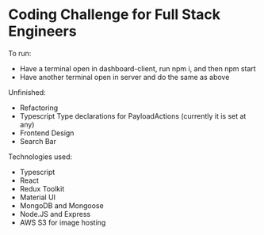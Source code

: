 # Coding Challenge for Full Stack Engineers

To run:
   - Have a terminal open in dashboard-client, run npm i, and then npm start
   - Have another terminal open in server and do the same as above

Unfinished:
   - Refactoring
   - Typescript Type declarations for PayloadActions (currently it is set at any)
   - Frontend Design
   - Search Bar

Technologies used:
   - Typescript
   - React
   - Redux Toolkit
   - Material UI
   - MongoDB and Mongoose
   - Node.JS and Express
   - AWS S3 for image hosting



